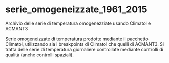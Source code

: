 # serie_omogeneizzate_1961_2015
Archivio delle serie di temperatura omogenezziate usando Climatol e ACMANT3

Serie omogeneizzate di temperatura prodotte mediante il pacchetto Climatol, utilizzando sia i breakpoints di Climatol che quelli di ACMANT3.
Si tratta delle serie di temperatura giornaliere controllate mediante controlli di qualità (anche controlli spaziali).
